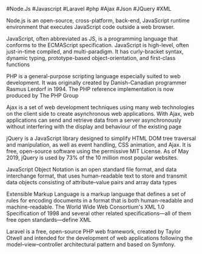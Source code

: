 #Node.Js
#Javascript
#Laravel
#php
#Ajax
#Json
#JQuery
#XML

Node.js is an open-source, cross-platform, back-end, JavaScript runtime environment that executes JavaScript code outside a web browser.

JavaScript, often abbreviated as JS, is a programming language that conforms to the ECMAScript specification. JavaScript is high-level, often just-in-time compiled, and multi-paradigm. It has curly-bracket syntax, dynamic typing, prototype-based object-orientation, and first-class functions

PHP is a general-purpose scripting language especially suited to web development. It was originally created by Danish-Canadian programmer Rasmus Lerdorf in 1994. The PHP reference implementation is now produced by The PHP Group

Ajax is a set of web development techniques using many web technologies on the client side to create asynchronous web applications. With Ajax, web applications can send and retrieve data from a server asynchronously without interfering with the display and behaviour of the existing page

jQuery is a JavaScript library designed to simplify HTML DOM tree traversal and manipulation, as well as event handling, CSS animation, and Ajax. It is free, open-source software using the permissive MIT License. As of May 2019, jQuery is used by 73% of the 10 million most popular websites.

JavaScript Object Notation is an open standard file format, and data interchange format, that uses human-readable text to store and transmit data objects consisting of attribute–value pairs and array data types

Extensible Markup Language is a markup language that defines a set of rules for encoding documents in a format that is both human-readable and machine-readable. The World Wide Web Consortium's XML 1.0 Specification of 1998 and several other related specifications—all of them free open standards—define XML

Laravel is a free, open-source PHP web framework, created by Taylor Otwell and intended for the development of web applications following the model–view–controller architectural pattern and based on Symfony. 



